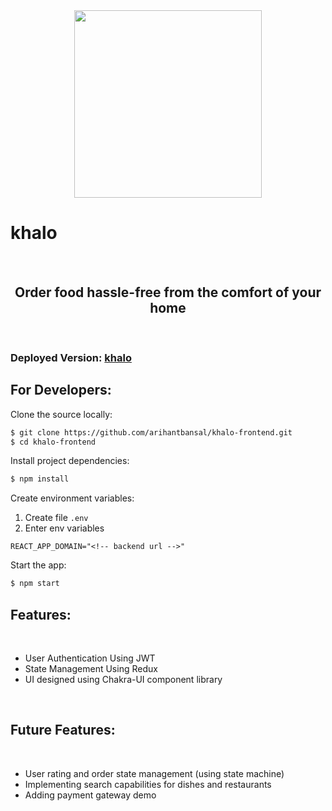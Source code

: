 <br>
<h1 align="center">
<img src="https://khalo-frontend.vercel.app/static/media/logo.55f44143.png" width="300px" align="center">
</h1>

# khalo

<br>
<h2 align="center"> Order food hassle-free from the comfort of your home
</h2>
<br>



### Deployed Version: [khalo](https://khalo-frontend.vercel.app/ "khalo")



## For Developers:

Clone the source locally:

```bash
$ git clone https://github.com/arihantbansal/khalo-frontend.git
$ cd khalo-frontend
```

Install project dependencies:

```bash
$ npm install
```

Create environment variables:

1. Create file `.env`
1. Enter env variables

```
REACT_APP_DOMAIN="<!-- backend url -->"
```

Start the app:

```bash
$ npm start
```

## Features:

<br>

<ul>
    <li> User Authentication Using JWT
    <li> State Management Using Redux
    <li> UI designed using Chakra-UI component library
</ul>

<br>

## Future Features:

<br>

<ul>
<li> User rating and order state management (using state machine)
<li> Implementing search capabilities for dishes and restaurants
<li> Adding payment gateway demo
</ul>

<br>


